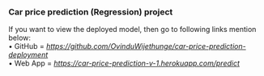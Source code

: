 ### Car price prediction (Regression) project

If you want to view the deployed model, then go to following links mention below: <br>
• GitHub = _https://github.com/OvinduWijethunge/car-price-prediction-deployment_ 
<br>
• Web App = _https://car-price-prediction-v-1.herokuapp.com/predict_
